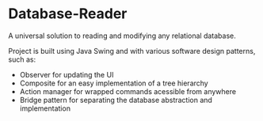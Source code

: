 # Database-Reader


A universal solution to reading and modifying any relational database.

Project is built using Java Swing and with various software design patterns, such as:

- Observer for updating the UI
- Composite for an easy implementation of a tree hierarchy
- Action manager for wrapped commands acessible from anywhere
- Bridge pattern for separating the database abstraction and implementation
